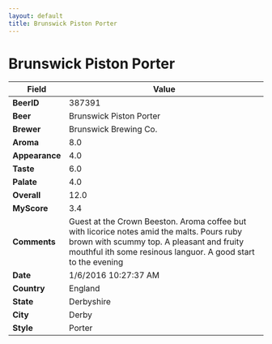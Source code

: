 ```yaml
---
layout: default
title: Brunswick Piston Porter 
---
```


# Brunswick Piston Porter 

| Field         | Value     |
|---------------|-----------|
| **BeerID** | 387391 |
| **Beer** | Brunswick Piston Porter  |
| **Brewer** | Brunswick Brewing Co. |
| **Aroma** | 8.0 |
| **Appearance** | 4.0 |
| **Taste** | 6.0 |
| **Palate** | 4.0 |
| **Overall** | 12.0 |
| **MyScore** | 3.4 |
| **Comments** | Guest at the Crown Beeston. Aroma coffee but with licorice notes amid the malts. Pours ruby brown with scummy top. A pleasant and fruity mouthful ith some resinous languor. A good start to the evening  |
| **Date** | 1/6/2016 10:27:37 AM |
| **Country** | England |
| **State** | Derbyshire |
| **City** | Derby |
| **Style** | Porter |

